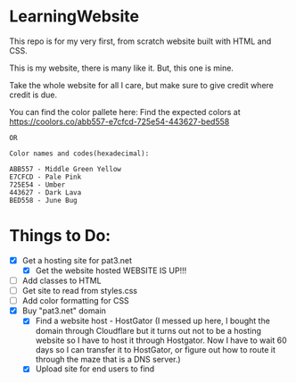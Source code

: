# LearningWebsite
This repo is for my very first, from scratch website built with HTML and CSS.

This is my website, there is many like it. But, this one is mine.

Take the whole website for all I care, but make sure to give credit where credit is due.

You can find the color pallete here:
    Find the expected colors at https://coolors.co/abb557-e7cfcd-725e54-443627-bed558

    OR

    Color names and codes(hexadecimal):

    ABB557 - Middle Green Yellow
    E7CFCD - Pale Pink
    725E54 - Umber
    443627 - Dark Lava
    BED558 - June Bug

# Things to Do:

- [x] Get a hosting site for pat3.net
  - [x] Get the website hosted
  WEBSITE IS UP!!!
- [ ] Add classes to HTML
- [ ] Get site to read from styles.css
- [ ] Add color formatting for CSS
- [x] Buy "pat3.net" domain
  - [x] Find a website host - HostGator (I messed up here, I bought the domain through Cloudflare but it turns out not to be a hosting website so I have to host it through Hostgator. Now I have to wait 60 days so I can transfer it to HostGator, or figure out how to route it through the maze that is a DNS server.)
   - [x] Upload site for end users to find
